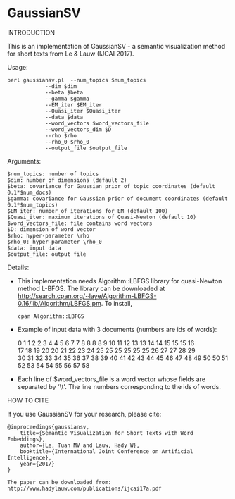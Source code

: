 # GaussianSV

INTRODUCTION

This is an implementation of GaussianSV - a semantic visualization method for short texts from Le & Lauw (IJCAI 2017).

Usage:

	perl gaussiansv.pl	--num_topics $num_topics
				--dim $dim
				--beta $beta
				--gamma $gamma
				--EM_iter $EM_iter
				--Quasi_iter $Quasi_iter
				--data $data
				--word_vectors $word_vectors_file
				--word_vectors_dim $D
				--rho $rho
				--rho_0 $rho_0
				--output_file $output_file

Arguments:

	$num_topics: number of topics
	$dim: number of dimensions (default 2)
	$beta: covariance for Gaussian prior of topic coordinates (default 0.1*$num_docs)
	$gamma: covariance for Gaussian prior of document coordinates (default 0.1*$num_topics)
	$EM_iter: number of iterations for EM (default 100)
	$Quasi_iter: maximum iterations of Quasi-Newton (default 10)
	$word_vectors_file: file contains word vectors
	$D: dimension of word vector
	$rho: hyper-parameter \rho
	$rho_0: hyper-parameter \rho_0
	$data: input data
	$output_file: output file
	

Details:

+ This implementation needs Algorithm::LBFGS library for quasi-Newton method L-BFGS.
  The library can be downloaded at http://search.cpan.org/~laye/Algorithm-LBFGS-0.16/lib/Algorithm/LBFGS.pm.
  To install,
	
	  cpan Algorithm::LBFGS
	
+ Example of input data with 3 documents (numbers are ids of words):

	0 1 1 2 2 3 4 4 5 6 7 7 8 8 8 8 9 10 11 12 13 13 14 14 15 15 15 16<br/>
	17 18 19 20 20 21 22 23 24 25 25 25 25 25 25 26 27 27 28 29<br/>
	30 31 32 33 34 35 36 37 38 39 40 41 42 43 44 45 46 47 48 49 50 50 51 52 53 54 54 55 56 57 58<br/>
			
+ Each line of $word_vectors_file is a word vector whose fields are separated by '\t'. The line numbers corresponding to the ids of words.

HOW TO CITE

If you use GaussianSV for your research, please cite:

	@inproceedings{gaussiansv,
	    title={Semantic Visualization for Short Texts with Word Embeddings},
	    author={Le, Tuan MV and Lauw, Hady W},
	    booktitle={International Joint Conference on Artificial Intelligence},
	    year={2017}
	}
		
	The paper can be downloaded from: http://www.hadylauw.com/publications/ijcai17a.pdf
